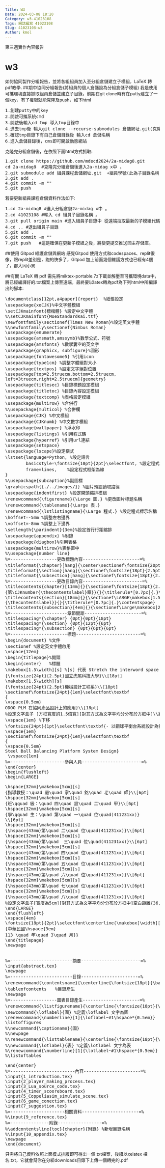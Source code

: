 ```yaml
---
Title: W3
Date: 2024-03-08 18:20
Category: w3-41023108
Tags: 網誌編寫 41023108
Slug: 41023108-w3
Author: kmol
---
```


第三週實作內容報告

<!-- PELICAN_END_SUMMARY -->

# w3
如何協同製作分組報告，並將各組組員加入至分組倉儲建立子模組，LaTeX 轉 pdf教學.
##期中協同分組報告(將組員的個人倉儲設為分組倉儲子模組)
我是使用可攜環境直接抓取組員倉儲並建立子目錄，前期在git clone時有在putty建立了一個key，有了權限就能克隆及push，如下html
<pre class="brush: python">
1.創建putty中的key
2.開啟可攜系統cmd
3.開啟後輸入cd tmp 導入tmp目錄中
4.進去tmp後 輸入git clone --recurse-submodules 倉儲網址.git(克隆遠端數據庫)
5.確認tmp目錄下有自己倉儲目錄後 輸入cd 倉儲名稱
6.進入倉儲目錄後，cms即可開啟動態網站
</pre>

克隆完分組倉儲後，在依照下面html方式抓取:
<pre class="brush: python">
1.git clone https://github.com/mdecd2024/2a-midag8.git
cd 2a-midag8  #克隆完分組倉儲後進入2a-midag x中 。
2.git submodule add 組員課程倉儲網址.git  +組員學號(此為子目錄名稱)  #有組員學號目的是為了後續抓取組員課程倉儲資料較為方便
3.git add .
4.git commit -m ""
5.git push
</pre>

若要更新組員課程倉儲資料作法如下:
<pre class="brush: python">
1.cd 2a-midag8 #進入分組倉儲2a-midag x中 。
2.cd 41023108 #輸入 cd 組員子目錄名稱 。
3.git pull origin main #進入組員子目錄中 從遠端拉取最新的子模組代碼。
4.cd .. #退出組員子目錄
5.git add .
6.git commit -m ""
7.git push   #這是確保在更新子模組之後，將變更提交推送回主存儲庫。
</pre>

##使用 Gitpod 維護倉儲與網站
感覺Gitpod 使用方式和codespaces、replit很像，跟replit差別是，跑的快多了，Gitpod 加上前面幾個維護方式也已經有4個了，都大同小異

##有關 LaTeX 轉 pdf
需先將miktex-portable.7z下載並解壓至可攜環境data中，將已經編譯好的.txt檔案上傳至遠端，最終要以latex轉為pdf為下列html中所編譯出的腳本:
<pre class="brush: python">
\documentclass[12pt,a4paper]{report}  %紙張設定
\usepackage{xeCJK}%中文字體模組
\setCJKmainfont{標楷體} %設定中文字體
%\setCJKmainfont{MoeStandardKai.ttf}
\newfontfamily\sectionef{Times New Roman}%設定英文字體
%\newfontfamily\sectionef{Nimbus Roman}
\usepackage{enumerate}
\usepackage{amsmath,amssymb}%數學公式、符號
\usepackage{amsfonts} %數學簍空的英文字
\usepackage{graphicx, subfigure}%圖形
\usepackage{fontawesome5} %引用icon
\usepackage{type1cm} %調整字體絕對大小
\usepackage{textpos} %設定文字絕對位置
\usepackage[top=2.5truecm,bottom=2.5truecm,
left=3truecm,right=2.5truecm]{geometry}
\usepackage{titlesec} %目錄標題設定模組
\usepackage{titletoc} %目錄內容設定模組
\usepackage{textcomp} %表格設定模組
\usepackage{multirow} %合併行
%\usepackage{multicol} %合併欄
\usepackage{CJK} %中文模組
\usepackage{CJKnumb} %中文數字模組
\usepackage{wallpaper} %浮水印
\usepackage{listings} %引用程式碼
\usepackage{hyperref} %引用url連結
\usepackage{setspace}
\usepackage{lscape}%設定橫式
\lstset{language=Python, %設定語言
		basicstyle=\fontsize{10pt}{2pt}\selectfont, %設定程式內文字體大小
		frame=lines,	%設定程式框架為線
}
%\usepackage{subcaption}%副圖標
\graphicspath{{./../images/}} %圖片預設讀取路徑
\usepackage{indentfirst} %設定開頭縮排模組
\renewcommand{\figurename}{\Large 圖.} %更改圖片標題名稱
\renewcommand{\tablename}{\Large 表.}
\renewcommand{\lstlistingname}{\Large 程式.} %設定程式標示名稱
\hoffset=-5mm %調整左右邊界
\voffset=-8mm %調整上下邊界
\setlength{\parindent}{3em}%設定首行行距縮排
\usepackage{appendix} %附錄
\usepackage{diagbox}%引用表格
\usepackage{multirow}%表格置中
%\usepackage{number line}
%=------------------更改標題內容----------------------=%
\titleformat{\chapter}[hang]{\center\sectionef\fontsize{20pt}{1pt}\bfseries}{\LARGE 第\CJKnumber{\thechapter}章}{1em}{}[]
\titleformat{\section}[hang]{\sectionef\fontsize{18pt}{2.5pt}\bfseries}{{\thesection}}{0.5em}{}[]
\titleformat{\subsection}[hang]{\sectionef\fontsize{18pt}{2.5pt}\bfseries}{{\thesubsection}}{1em}{}[]
%=------------------更改目錄內容-----------------------=%
\titlecontents{chapter}[11mm]{}{\sectionef\fontsize{18pt}{2.5pt}\bfseries\makebox[3.5em][l]
{第\CJKnumber{\thecontentslabel}章}}{}{\titlerule*[0.7pc]{.}\contentspage}
\titlecontents{section}[18mm]{}{\sectionef\LARGE\makebox[1.5em][l]
{\thecontentslabel}}{}{\titlerule*[0.7pc]{.}\contentspage}
\titlecontents{subsection}[4em]{}{\sectionef\Large\makebox[2.5em][l]{{\thecontentslabel}}}{}{\titlerule*[0.7pc]{.}\contentspage}
%=----------------------章節間距----------------------=%
\titlespacing*{\chapter} {0pt}{0pt}{18pt}
\titlespacing*{\section} {0pt}{12pt}{6pt}
\titlespacing*{\subsection} {0pt}{6pt}{6pt}
%=----------------------標題-------------------------=%             
\begin{document} %文件
\sectionef %設定英文字體啟用
\vspace{12em}
\begin{titlepage}%開頭
\begin{center}   %標題  
\makebox[1.5\width][s] %[s] 代表 Stretch the interword space in text across the entire width
{\fontsize{24pt}{2.5pt}國立虎尾科技大學}\\[18pt]
\makebox[1.5\width][s]
{\fontsize{24pt}{2.5pt}機械設計工程系}\\[18pt]
\sectionef\fontsize{24pt}{1em}\selectfont\textbf
{
\vspace{0.5em}
ODOO PLM 在協同產品設計上的應用}\\[18pt]
%設定文字盒子 [方框寬度的1.5倍寬][對其方式為文字平均分分布於方框中]\\距離下方18pt
\vspace{1em} %下移
\fontsize{24pt}{1pt}\selectfont\textbf{- 以鋼球平衡台系統設計為例}\\
\vspace{1em}
\sectionef\fontsize{24pt}{1em}\selectfont\textbf
{
\vspace{0.5em}
Steel Ball Balancing Platform System Design}
 \vspace{1em}
%=---------------------參與人員-----------------------=%             
\end{center}
\begin{flushleft}
\begin{LARGE}

\hspace{32mm}\makebox[5cm][s]
{指導教授：\quad 嚴\quad 家\quad 銘\quad 老\quad 師}\\[6pt]
\hspace{32mm}\makebox[5cm][s]
{班\qquad 級：\quad 四\quad 設\quad 二\quad 甲}\\[6pt]
\hspace{32mm}\makebox[5cm][s]
{學\qquad 生：\quad 第\quad 一\quad 位\quad(411231xx)}
\\[6pt]
\hspace{32mm}\makebox[5cm][s]
{\hspace{43mm}第\quad 二\quad 位\quad(411231xx)}\\[6pt]
\hspace{32mm}\makebox[5cm][s]
{\hspace{43mm}第\quad  三\quad 位\quad(411231xx)}\\[6pt]
\hspace{32mm}\makebox[5cm][s]
{\hspace{43mm}第\quad 四\quad 位\quad(411231xx)}\\[6pt]
\hspace{32mm}\makebox[5cm][s]
{\hspace{43mm}第\quad 五\quad 位\quad(411231xx)}\\[6pt]
\hspace{32mm}\makebox[5cm][s]
{\hspace{43mm}第\quad 六\quad 位\quad(411231xx)}\\[6pt]
\hspace{32mm}\makebox[5cm][s]
{\hspace{43mm}第\quad 七\quad 位\quad(411231xx)}\\[6pt]
\hspace{32mm}\makebox[5cm][s]
{\hspace{43mm}第\quad 八\quad 位\quad(411231xx)}\\[6pt]
%設定文字盒子[寬度為5cm][對其方式為文字平均分分布於方框中]空白距離{36.5mm}\空白1em
\end{LARGE}
\end{flushleft}
\vspace{4em}
\fontsize{18pt}{2pt}\selectfont\centerline{\makebox[\width][s]
{中華民國\hspace{3em} 
113 \quad 年\quad 3\quad 月}}
\end{titlepage}
\newpage


%=------------------------摘要-----------------------=%
\input{abstract.tex}
\newpage
%=------------------------目錄----------------------=%
\renewcommand{\contentsname}{\centerline{\fontsize{18pt}{\baselineskip}\selectfont\textbf{目\quad 錄}}}
\tableofcontents　　%目錄產生
\newpage
%=------------------圖表目錄產生----------------------=%
\renewcommand{\listfigurename}{\centerline{\fontsize{18pt}{\baselineskip}\selectfont\textbf{圖\quad 目\quad 錄 }}}
\newcommand{\loflabel}{圖} %定義\loflabel 文字為圖
\renewcommand{\numberline}[1]{\loflabel~#1\hspace*{0.5em}}
\listoffigures
%\newcommand{\captioname}{圖}
%\newpage
%\renewcommand{\listtablename}{\centerline{\fontsize{18pt}{\baselineskip}\selectfont\textbf{表\quad 目\quad 錄 }}}
%\newcommand{\lotlabel}{表} %定義\lotlabel 文字為表
%\renewcommand{\numberline}[1]{\lotlabel~#1\hspace*{0.5em}}
%\listoftables

\end{center}
%=-------------------------內容----------------------=%
\input{1_introduction.tex}
\input{2_player_making_process.tex}
\input{3_Lua_source_code.tex}
\input{4_timer_scooreboard.tex}
\input{5_Coppeliasim_simulate_scene.tex}
\input{6_game_conection.tex}
\input{7_suggestion.tex}
%=---------------------相關資料----------------------=%
%\input{9_reference.tex}
%=---------------附錄-----------------=%
%\addcontentsline{toc}{chapter}{附錄} %新增目錄名稱
%\input{10_appendix.tex}
\newpage
\end{document}
</pre>
只需將自己資料依照上面模式排版即可得出一個.txt檔案，後續以xelatex 檔名.txt，它就會幫你在分組downloads目錄下上傳一個轉完的.pdf
